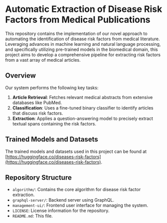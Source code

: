 # Automatic Extraction of Disease Risk Factors from Medical Publications

This repository contains the implementation of our novel approach to automating the identification of disease risk factors from medical literature. Leveraging advances in machine learning and natural language processing, and specifically utilizing pre-trained models in the biomedical domain, this project aims to develop a comprehensive pipeline for extracting risk factors from a vast array of medical articles.

## Overview

Our system performs the following key tasks:

1. **Article Retrieval**: Fetches relevant medical abstracts from extensive databases like PubMed.
2. **Classification**: Uses a fine-tuned binary classifier to identify articles that discuss risk factors.
3. **Extraction**: Applies a question-answering model to precisely extract textual spans containing the risk factors.

## Trained Models and Datasets

The trained models and datasets used in this project can be found at [https://huggingface.co/diseases-risk-factors](https://huggingface.co/diseases-risk-factors).

## Repository Structure

- `algorithm/`: Contains the core algorithm for disease risk factor extraction.
- `graphql-server/`: Backend server using GraphQL.
- `management-ui/`: Frontend user interface for managing the system.
- `LICENSE`: License information for the repository.
- `README.md`: This file.